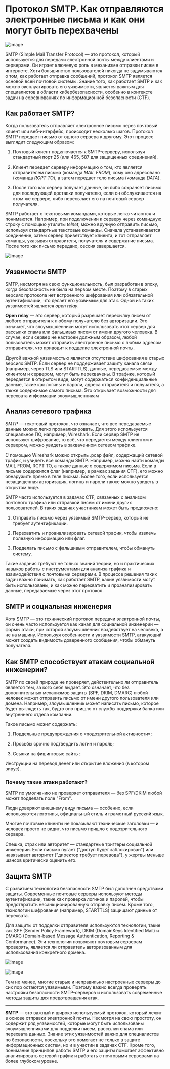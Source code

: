 # Протокол SMTP. Как отправляются электронные письма и как они могут быть перехвачены

![image](https://github.com/user-attachments/assets/95a32ce1-ee3b-476b-af2a-455d06fb1140)

SMTP (Simple Mail Transfer Protocol) — это протокол, который используется для передачи электронной почты между клиентами и серверами. Он играет ключевую роль в механизме отправки писем в интернете. Хотя большинство пользователей никогда не задумываются о том, как работает отправка сообщений, протокол SMTP является основой всей почтовой системы. Знание того, как работает SMTP и как можно эксплуатировать его уязвимости, является важным для специалистов в области кибербезопасности, особенно в контексте задач на соревнованиях по информационной безопасности (CTF).

## Как работает SMTP?

Когда пользователь отправляет электронное письмо через почтовый клиент или веб-интерфейс, происходит несколько шагов. Протокол SMTP передает письмо от одного сервера к другому. Этот процесс выглядит следующим образом:

1. Почтовый клиент подключается к SMTP-серверу, используя стандартный порт 25 (или 465, 587 для защищенных соединений).

2. Клиент передает серверу информацию о том, кто является отправителем письма (команда *MAIL FROM*), кому оно адресовано (команда *RCPT TO*), а затем передает тело письма (команда *DATA*).

3. После того как сервер получает данные, он либо сохраняет письмо для последующей доставки получателю, если он обслуживается на этом же сервере, либо пересылает его на почтовый сервер получателя.

SMTP работает с текстовыми командами, которые легко читаются и понимаются. Например, при подключении к серверу через командную строку с помощью утилиты *telnet*, можно вручную отправить письмо, используя стандартные текстовые команды. Сначала устанавливается соединение, затем сервер приветствует клиента, и тот отправляет команды, указывая отправителя, получателя и содержание письма. После того как письмо передано, сессия завершается.

![image](https://github.com/user-attachments/assets/321d330a-084a-4112-bdd8-1f9bd5f9daf0)

## Уязвимости SMTP

SMTP, несмотря на свою функциональность, был разработан в эпоху, когда безопасность не была на первом месте. Поэтому в старых версиях протокола нет встроенного шифрования или обязательной аутентификации, что делает его уязвимым для атак. Одной из таких уязвимостей является *open relay*.

**Open relay** — это сервер, который разрешает пересылку писем от любого отправителя к любому получателю без авторизации. Это означает, что злоумышленники могут использовать этот сервер для рассылки спама или фальшивых писем от имени другого человека. В случае, если сервер не настроен должным образом, любой пользователь может отправить электронное письмо с любым адресом отправителя, что приводит к подделке электронной почты.

Другой важной уязвимостью является отсутствие шифрования в старых версиях SMTP. Если сервер не поддерживает защиту канала связи (например, через TLS или STARTTLS), данные, передаваемые между клиентом и сервером, могут быть перехвачены. В трафике, который передается в открытом виде, могут содержаться конфиденциальные данные, такие как логины и пароли, адреса отправителя и получателя, а также содержимое самого письма. Это открывает возможности для перехвата информации злоумышленникам

## Анализ сетевого трафика

*SMTP* — текстовый протокол, что означает, что все передаваемые данные можно легко проанализировать. Для этого используется специальное ПО, например, Wireshark. Если сервер SMTP не использует шифрование, то всё, что передается между клиентом и сервером, можно увидеть в захваченном сетевом трафике.

С помощью Wireshark можно открыть .pcap файл, содержащий сетевой трафик, и увидеть все команды SMTP. Например, можно найти команды MAIL FROM, RCPT TO, а также данные о содержимом письма. Если в письме содержится флаг (например, в рамках задания CTF), его можно обнаружить прямо в теле письма. Более того, если используется незащищенная авторизация, логины и пароли также можно увидеть в открытом виде.

SMTP часто используется в задачах CTF, связанных с анализом почтового трафика или отправкой писем от имени других пользователей. В таких задачах участникам может быть предложено:

1. Отправить письмо через уязвимый SMTP-сервер, который не требует аутентификации.

2. Перехватить и проанализировать сетевой трафик, чтобы извлечь полезную информацию или флаг.

3. Подделать письмо с фальшивым отправителем, чтобы обмануть систему.

Такие задания требуют не только знаний теории, но и практических навыков работы с инструментами для анализа трафика и взаимодействия с почтовыми серверами. В процессе решения таких задач важно понимать, как работает SMTP, какие уязвимости могут быть использованы, и как можно перехватить и проанализировать данные, передаваемые через этот протокол.

## SMTP и социальная инженерия

Хотя SMTP — это технический протокол передачи электронной почты, он очень часто используется как канал для социальной инженерии — формы атаки, при которой злоумышленник воздействует на человека, а не на машину. Используя особенности и уязвимости SMTP, атакующий может создать видимость доверенного сообщения, чтобы обмануть получателя.

## Как SMTP способствует атакам социальной инженерии?

SMTP по своей природе не проверяет, действительно ли отправитель является тем, за кого себя выдает. Это означает, что без дополнительных механизмов защиты (SPF, DKIM, DMARC) любой человек может отправить письмо от имени другого пользователя или домена. Например, злоумышленник может написать письмо, которое будет выглядеть так, будто оно пришло от службы поддержки банка или внутреннего отдела компании.

Такое письмо может содержать:

1. Поддельные предупреждения о «подозрительной активности»;

2. Просьбы срочно подтвердить логин и пароль;

3. Ссылки на фишинговые сайты;

Инструкции на перевод денег или открытие вложения (в котором вирус).

### Почему такие атаки работают?

SMTP по умолчанию не проверяет отправителя — без SPF/DKIM любой может подделать поле "From".

Люди доверяют внешнему виду письма — особенно, если используются логотипы, официальный стиль и грамотный русский язык.

Многие почтовые клиенты не показывают технические заголовки — и человек просто не видит, что письмо пришло с подозрительного сервера.

Спешка, страх или авторитет — стандартные триггеры социальной инженерии. Если письмо пугает ("доступ будет заблокирован") или навязывает авторитет ("директор требует перевода"), у жертвы меньше шансов критически оценить его.

## Защита SMTP

С развитием технологий безопасности SMTP был дополнен средствами защиты. Современные почтовые серверы используют методы аутентификации, такие как проверка логинов и паролей, чтобы предотвратить несанкционированную отправку писем. Кроме того, технологии шифрования (например, STARTTLS) защищают данные от перехвата.

Для защиты от подделки отправителя используются технологии, такие как SPF (Sender Policy Framework), DKIM (DomainKeys Identified Mail) и DMARC (Domain-based Message Authentication, Reporting & Conformance). Эти технологии позволяют почтовым серверам проверять, является ли отправитель авторизованным для использования конкретного домена.

![image](https://github.com/user-attachments/assets/f3834f9e-70de-4261-bf34-96c91d81d7ee)

![image](https://github.com/user-attachments/assets/04f4f681-ed6d-48bd-afae-c4611dbfe9a9)

Тем не менее, многие старые и неправильно настроенные серверы до сих пор остаются уязвимыми. Поэтому важно всегда проверять настройки безопасности SMTP-серверов и использовать современные методы защиты для предотвращения атак.
_________________
**SMTP** — это важный и широко используемый протокол, который лежит в основе отправки электронной почты. Несмотря на свою простоту, он содержит ряд уязвимостей, которые могут быть использованы злоумышленниками для подделки писем, рассылки спама или перехвата данных. Знание этих уязвимостей важно для специалистов по безопасности, поскольку это помогает не только в защите информационных систем, но и в участии в задачах CTF. Кроме того, понимание принципов работы SMTP и его защиты помогает эффективно анализировать сетевой трафик и работать с почтовыми серверами на более глубоком уровне.
